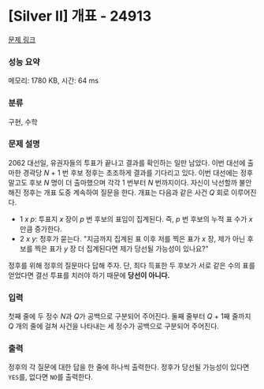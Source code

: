 # [Silver II] 개표 - 24913 

[문제 링크](https://www.acmicpc.net/problem/24913) 

### 성능 요약

메모리: 1780 KB, 시간: 64 ms

### 분류

구현, 수학

### 문제 설명

<p>2062 대선일, 유권자들의 투표가 끝나고 결과를 확인하는 일만 남았다. 이번 대선에 출마한 경곽당 <em>N</em> + 1 번 후보 정후는 초조하게 결과를 기다리고 있다. 이번 대선에는 정후 말고도 후보 <em>N</em> 명이 더 출마했으며 각각 1 번부터 <em>N</em> 번까지이다. 자신이 낙선할까 불안해진 정후는 개표 도중 계속하여 질문을 한다. 개표는 다음과 같은 사건 <em>Q</em> 회로 이루어진다.</p>

<ul>
	<li>1 <em>x</em> <em>p</em>: 투표지 <em>x</em> 장이 <em>p</em> 번 후보의 표임이 집계된다. 즉, <em>p</em> 번 후보의 누적 표 수가 <em>x</em>만큼 증가한다.</li>
	<li>2 <em>x</em> <em>y</em>: 정후가 묻는다. "지금까지 집계된 표 이후 저를 찍은 표가 <em>x</em> 장, 제가 아닌 후보를 찍은 표가 <em>y</em> 장 더 집계된다면 제가 당선될 가능성이 있나요?"</li>
</ul>

<p>정후를 위해 정후의 질문마다 답해 주자. 단, 최다 득표한 두 후보가 서로 같은 수의 표를 얻었다면 결선 투표를 치러야 하기 때문에 <strong>당선이 아니다.</strong></p>

### 입력 

 <p>첫째 줄에 두 정수 <em>N</em>과 <em>Q</em>가 공백으로 구분되어 주어진다. 둘째 줄부터 <em>Q </em>+ 1째 줄까지 <em>Q</em> 개의 줄에 걸쳐 사건을 나타내는 세 정수가 공백으로 구분되어 주어진다.</p>

### 출력 

 <p>정후의 각 질문에 대한 답을 한 줄에 하나씩 출력한다. 정후가 당선될 가능성이 있다면 <code>YES</code>를, 없다면 <code>NO</code>를 출력한다.</p>


